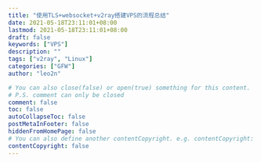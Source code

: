 ```yaml
---
title: "使用TLS+websocket+v2ray搭建VPS的流程总结"
date: 2021-05-18T23:11:01+08:00
lastmod: 2021-05-18T23:11:01+08:00
draft: false
keywords: ["VPS"]
description: ""
tags: ["v2ray", "Linux"]
categories: ["GFW"]
author: "leo2n"

# You can also close(false) or open(true) something for this content.
# P.S. comment can only be closed
comment: false
toc: false
autoCollapseToc: false
postMetaInFooter: false
hiddenFromHomePage: false
# You can also define another contentCopyright. e.g. contentCopyright: "This is another copyright."
contentCopyright: false
---
```

<!--more-->


